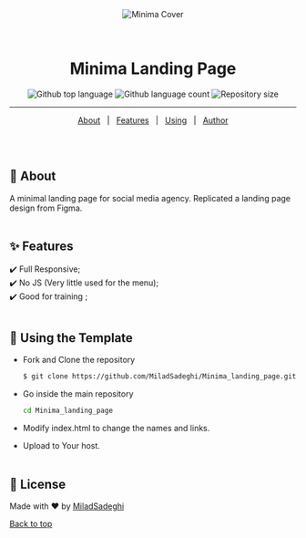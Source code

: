 <div align="center" id="top"> 
  <img src="https://s4.uupload.ir/files/minima_landing_page_bxd.png" alt="Minima Cover" />

  &#xa0;

  <!-- <a href="https://15tailwind.netlify.app">Demo</a> -->
</div>

<h1 align="center">Minima Landing Page</h1>


<p align="center">
  <img alt="Github top language" src="https://img.shields.io/github/languages/top/MiladSadeghi/Minima_landing_page?color=56BEB8">

  <img alt="Github language count" src="https://img.shields.io/github/languages/count/MiladSadeghi/Minima_landing_page?color=56BEB8">

  <img alt="Repository size" src="https://img.shields.io/github/repo-size/MiladSadeghi/Minima_landing_page?color=56BEB8">
</p>

<!-- Status -->

<hr>

<p align="center">
  <a href="#dart-about" id="dart-about">About</a> &#xa0; | &#xa0; 
  <a href="#sparkles-features" id="sparkles-features">Features</a> &#xa0; | &#xa0;
  <a href="#checkered_flag-starting" id="checkered_flag-starting">Using</a> &#xa0; | &#xa0;
  <a href="https://github.com/MiladSadeghi" target="_blank">Author</a>
</p>

<br><br>

## :dart: About ##

A minimal landing page for social media agency. Replicated a landing page design from Figma.
<br><br>
## :sparkles: Features ##

:heavy_check_mark: Full Responsive;\
:heavy_check_mark: No JS (Very little used for the menu);\
:heavy_check_mark: Good for training ;
<br><br>
## :checkered_flag: Using the Template ##

* Fork and Clone the repository

  ```bash 
  $ git clone https://github.com/MiladSadeghi/Minima_landing_page.git
  ```
* Go inside the main repository

  ```bash 
  cd Minima_landing_page
  ```

* Modify index.html to change the names and links.

* Upload to Your host.
<br><br>

## :memo: License ##

Made with :heart: by <a href="https://github.com/MiladSadeghi" target="_blank">MiladSadeghi</a>

<a href="#top">Back to top</a>
<br><br><br><br>
